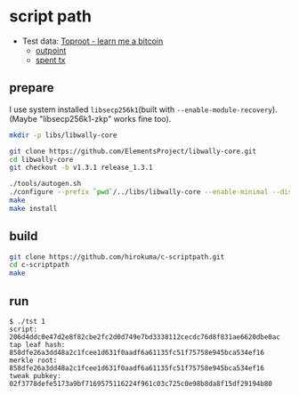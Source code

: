 # script path

* Test data: [Toproot - learn me a bitcoin](https://learnmeabitcoin.com/technical/upgrades/taproot/#example-3-script-path-spend-signature)
  * [outpoint](https://mempool.space/ja/tx/a7115c7267dbb4aab62b37818d431b784fe731f4d2f9fa0939a9980d581690ec#vout=0)
  * [spent tx](https://mempool.space/ja/tx/091d2aaadc409298fd8353a4cd94c319481a0b4623fb00872fe240448e93fcbe#vin=0)

## prepare

I use system installed `libsecp256k1`(built with `--enable-module-recovery`).  
(Maybe "libsecp256k1-zkp" works fine too).

```bash
mkdir -p libs/libwally-core

git clone https://github.com/ElementsProject/libwally-core.git
cd libwally-core
git checkout -b v1.3.1 release_1.3.1

./tools/autogen.sh
./configure --prefix `pwd`/../libs/libwally-core --enable-minimal --disable-elements --enable-standard-secp --with-system-secp256k1 --disable-shared
make
make install
```

## build

```bash
git clone https://github.com/hirokuma/c-scriptpath.git
cd c-scriptpath
make
```

## run

```console
$ ./tst 1
script: 206d4ddc0e47d2e8f82cbe2fc2d0d749e7bd3338112cecdc76d8f831ae6620dbe0ac
tap leaf hash: 858dfe26a3dd48a2c1fcee1d631f0aadf6a61135fc51f75758e945bca534ef16
merkle root: 858dfe26a3dd48a2c1fcee1d631f0aadf6a61135fc51f75758e945bca534ef16
tweak pubkey:    02f3778defe5173a9bf7169575116224f961c03c725c0e98b8da8f15df29194b80
```
